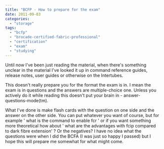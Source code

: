 ```yaml
---
title: "BCFP - How to prepare for the exam"
date: 2011-09-03
categories: 
  - "storage"
tags: 
  - "bcfp"
  - "brocade-certified-fabric-professional"
  - "certification"
  - "exam"
  - "studying"
---
```


Until now I've been just reading the material, when there's something unclear in the material I've looked it up in command reference guides, release notes, user guides or otherwise on the Intertubes.

This doesn't really prepare you for the format the exam is in. I mean the exam is in questions and the answers are multiple-choice one. Unless you actively do it while reading this doesn't put your brain in - answer-questions-mode(tm).

What I've done is make flash cards with the question on one side and the answer on the other side. You can put whatever you want of course, but for example ' what is the command to enable fcr ' or if you want something more theoretical how about ' what are the advantages with fcip compared to dark fibre extension' ? Or the negatives? I have no idea what the questions were when I did the BCFA (I was just so happy I passed) but I hope this will prepare me somewhat for what might come.
